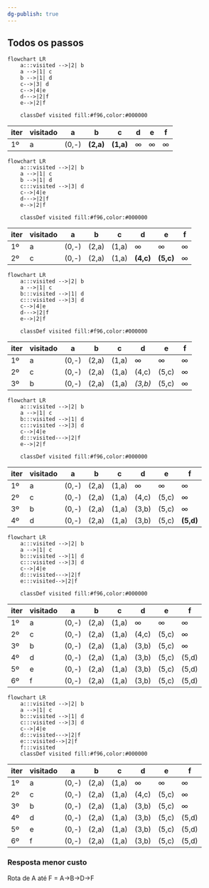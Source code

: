 ```yaml
---
dg-publish: true
---
```

## Todos os passos

```mermaid
flowchart LR
	a:::visited -->|2| b
	a -->|1| c
	b -->|1| d
	c-->|3| d
	c-->|4|e
	d--->|2|f
	e-->|2|f

	classDef visited fill:#f96,color:#000000
```
|   iter  |  visitado   | a     | b     | c     | d     | e     | f   |
| --- | --- | ----- | ----- | ----- | ----- | ----- | --- |
| 1º  | a   | (0,-) | **(2,a)** | **(1,a)** | ∞     | ∞     | ∞   |



```mermaid
flowchart LR
	a:::visited -->|2| b
	a -->|1| c
	b -->|1| d
	c:::visited -->|3| d
	c-->|4|e
	d--->|2|f
	e-->|2|f

	classDef visited fill:#f96,color:#000000
```
|   iter  | visitado    | a     | b     | c     | d     | e     | f   |
| --- | --- | ----- | ----- | ----- | ----- | ----- | --- |
| 1º  | a   | (0,-) | (2,a) | (1,a) | ∞     | ∞     | ∞   |
| 2º  | c   | (0,-) | (2,a) | (1,a) | **(4,c)** | **(5,c)** | ∞   |



```mermaid
flowchart LR
	a:::visited -->|2| b
	a -->|1| c
	b:::visited -->|1| d
	c:::visited -->|3| d
	c-->|4|e
	d--->|2|f
	e-->|2|f

	classDef visited fill:#f96,color:#000000
```
| iter | visitado | a     | b     | c     | d     | e     | f   |
| ---- | -------- | ----- | ----- | ----- | ----- | ----- | --- |
| 1º   | a        | (0,-) | (2,a) | (1,a) | ∞     | ∞     | ∞   |
| 2º   | c        | (0,-) | (2,a) | (1,a) | (4,c) | (5,c) | ∞   |
| 3º   | b        | (0,-) | (2,a) | (1,a) | *(3,b)* | (5,c) | ∞   |


```mermaid
flowchart LR
	a:::visited -->|2| b
	a -->|1| c
	b:::visited -->|1| d
	c:::visited -->|3| d
	c-->|4|e
	d:::visited--->|2|f
	e-->|2|f

	classDef visited fill:#f96,color:#000000
```
| iter | visitado | a     | b     | c     | d       | e     | f   |
| ---- | -------- | ----- | ----- | ----- | ------- | ----- | --- |
| 1º   | a        | (0,-) | (2,a) | (1,a) | ∞       | ∞     | ∞   |
| 2º   | c        | (0,-) | (2,a) | (1,a) | (4,c)   | (5,c) | ∞   |
| 3º   | b        | (0,-) | (2,a) | (1,a) | (3,b)   | (5,c) | ∞   |
| 4º   | d        | (0,-) | (2,a) | (1,a) | (3,b) | (5,c) | **(5,d)**  |


```mermaid
flowchart LR
	a:::visited -->|2| b
	a -->|1| c
	b:::visited -->|1| d
	c:::visited -->|3| d
	c-->|4|e
	d:::visited--->|2|f
	e:::visited-->|2|f

	classDef visited fill:#f96,color:#000000
```
| iter | visitado | a     | b     | c     | d       | e     | f   |
| ---- | -------- | ----- | ----- | ----- | ------- | ----- | --- |
| 1º   | a        | (0,-) | (2,a) | (1,a) | ∞       | ∞     | ∞   |
| 2º   | c        | (0,-) | (2,a) | (1,a) | (4,c)   | (5,c) | ∞   |
| 3º   | b        | (0,-) | (2,a) | (1,a) | (3,b)   | (5,c) | ∞   |
| 4º   | d        | (0,-) | (2,a) | (1,a) | (3,b) | (5,c) | (5,d)  |
| 5º   |   e      | (0,-) | (2,a) | (1,a) | (3,b) | (5,c) | (5,d)  |
| 6º   |     f     | (0,-) | (2,a) | (1,a) | (3,b) | (5,c) | (5,d)  |


```mermaid
flowchart LR
	a:::visited -->|2| b
	a -->|1| c
	b:::visited -->|1| d
	c:::visited -->|3| d
	c-->|4|e
	d:::visited--->|2|f
	e:::visited-->|2|f
	f:::visited
	classDef visited fill:#f96,color:#000000
```
| iter | visitado | a     | b     | c     | d       | e     | f   |
| ---- | -------- | ----- | ----- | ----- | ------- | ----- | --- |
| 1º   | a        | (0,-) | (2,a) | (1,a) | ∞       | ∞     | ∞   |
| 2º   | c        | (0,-) | (2,a) | (1,a) | (4,c)   | (5,c) | ∞   |
| 3º   | b        | (0,-) | (2,a) | (1,a) | (3,b)   | (5,c) | ∞   |
| 4º   | d        | (0,-) | (2,a) | (1,a) | (3,b) | (5,c) | (5,d)  |
| 5º   |   e      | (0,-) | (2,a) | (1,a) | (3,b) | (5,c) | (5,d)  |
| 6º   |     f     | (0,-) | (2,a) | (1,a) | (3,b) | (5,c) | (5,d)  |

### Resposta menor custo
Rota de A até F = A->B->D->F

